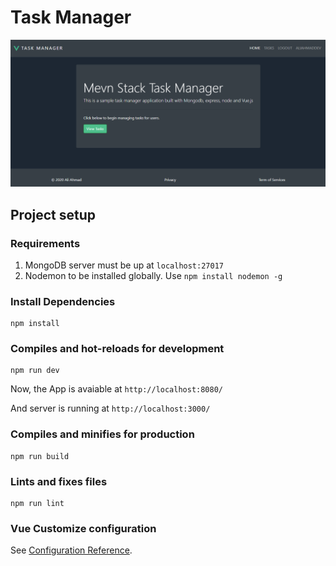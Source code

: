 # Task Manager

![Task Manager](src/assets/hero.png)

## Project setup

### Requirements

1. MongoDB server must be up at `localhost:27017`
2. Nodemon to be installed globally. Use `npm install nodemon -g`

### Install Dependencies

```
npm install
```

### Compiles and hot-reloads for development

```
npm run dev
```

Now, the App is avaiable at `http://localhost:8080/`

And server is running at `http://localhost:3000/`

### Compiles and minifies for production

```
npm run build
```

### Lints and fixes files

```
npm run lint
```

### Vue Customize configuration

See [Configuration Reference](https://cli.vuejs.org/config/).
